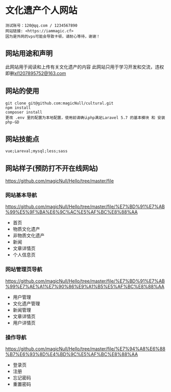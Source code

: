 # 文化遗产个人网站
```
测试账号：120@qq.com / 1234567890
网站链接: <https://iammagic.cf>
因为是外网的vps可能会导致卡顿，请耐心等待，谢谢！
```
## 网站用途和声明
此网站用于阅读和上传有关文化遗产的内容
此网站只用于学习开发和交流，违权即删<xl1207895752@163.com>

## 网站的使用
```
git clone git@github.com:magicNull/cultural.git
npm install
composer install
更改 .env 里的配置为本地配置，使用前请确认php满足Laravel 5.7 的基本模块 和 安装 php-GD
```
## 网站技能点
```
vue;Lareval;mysql;less;sass
```
## 网站样子(预防打不开在线网站)
<https://github.com/magicNull/Hello/tree/master/file>
### 网站基本导航
<https://github.com/magicNull/Hello/tree/master/file/%E7%BD%91%E7%AB%99%E5%9F%BA%E6%9C%AC%E5%AF%BC%E8%88%AA>
 - 首页
 - 物质文化遗产
 - 非物质文化遗产
 - 新闻
 - 文章详情页
 - 个人信息页
### 网站管理页导航
<https://github.com/magicNull/Hello/tree/master/file/%E7%BD%91%E7%AB%99%E7%AE%A1%E7%90%86%E9%A1%B5%E5%AF%BC%E8%88%AA>
 - 用户管理
 - 文化遗产管理
 - 新闻管理
 - 文章详情页
 - 用户详情页
 ### 操作导航
 <https://github.com/magicNull/Hello/tree/master/file/%E7%94%A8%E6%88%B7%E6%93%8D%E4%BD%9C%E5%AF%BC%E8%88%AA>
 - 登录页
 - 注册
 - 忘记密码
 - 重置密码
